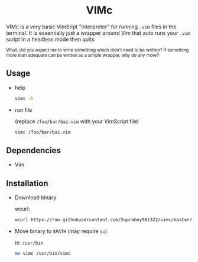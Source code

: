 <h1 align="center">VIMc</h1>

VIMc is a very basic VimSript "interpreter" for running `.vim` files in the terminal. It is essentially just a wrapper around Vim that auto runs your `.vim` script in a headless mode then quits

<sub>What, did you expect me to write something which didn't need to be written? If something more than adequate can be written as a simple wrapper, why do any more?</sub>

## Usage
- help
    ```sh
    vimc -h
    ```
- run file

    (replace `/foo/bar/baz.vim` with your VimScript file)
    ```sh
    vimc /foo/bar/baz.vim
    ```

## Dependencies
- Vim

## Installation
- Download binary

    wcurl:
    ```sh
    wcurl https://raw.githubusercontent.com/Supraboy981322/vimc/master/build/vimc
    ```

- Move binary to `$PATH`
    (may require `su`)

    ie: `/usr/bin`
    ```sh
    mv vimc /usr/bin/vimc
    ```
